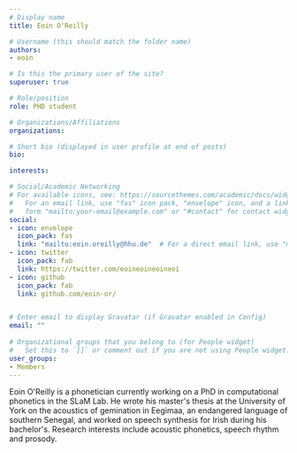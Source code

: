 ```yaml
---
# Display name
title: Eoin O'Reilly

# Username (this should match the folder name)
authors:
- eoin

# Is this the primary user of the site?
superuser: true

# Role/position
role: PHD student 

# Organizations/Affiliations
organizations:

# Short bio (displayed in user profile at end of posts)
bio: 

interests:

# Social/Academic Networking
# For available icons, see: https://sourcethemes.com/academic/docs/widgets/#icons
#   For an email link, use "fas" icon pack, "envelope" icon, and a link in the
#   form "mailto:your-email@example.com" or "#contact" for contact widget.
social:
- icon: envelope
  icon_pack: fas
  link: "mailto:eoin.oreilly@hhu.de"  # For a direct email link, use "mailto:test@example.org".
- icon: twitter
  icon_pack: fab
  link: https://twitter.com/eoineoineoineoi
- icon: github
  icon_pack: fab
  link: github.com/eoin-or/


# Enter email to display Gravatar (if Gravatar enabled in Config)
email: ""
  
# Organizational groups that you belong to (for People widget)
#   Set this to `[]` or comment out if you are not using People widget.  
user_groups:
- Members
---
```

Eoin O'Reilly is a phonetician currently working on a PhD in computational phonetics in the SLaM Lab. 
He wrote his master's thesis at the University of York on the acoustics of gemination in Eegimaa, an endangered language of southern Senegal, and worked on speech synthesis for Irish during his bachelor's.
Research interests include acoustic phonetics, speech rhythm and prosody.
